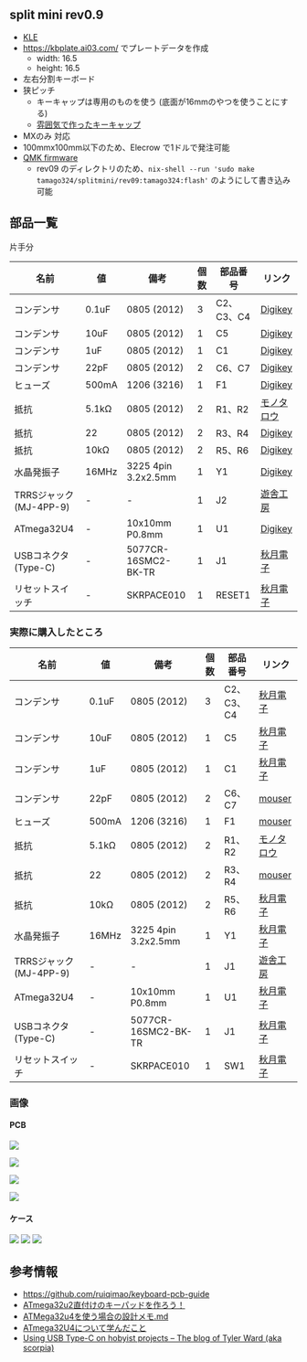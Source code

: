 ## split mini rev0.9

* [KLE](http://www.keyboard-layout-editor.com/#/gists/249dbe1a0262937117484ad3b4d1d6fd)
* https://kbplate.ai03.com/ でプレートデータを作成
  * width: 16.5
  * height: 16.5
* 左右分割キーボード
* 狭ピッチ
  * キーキャップは専用のものを使う (底面が16mmのやつを使うことにする)
  * [雰囲気で作ったキーキャップ](https://github.com/tamago324/small-keycaps)
* MXのみ 対応
* 100mmx100mm以下のため、Elecrow で1ドルで発注可能
* [QMK firmware](https://github.com/tamago324/qmk_firmware/tree/tamago324/keyboards/tamago324/splitmini)
  * rev09 のディレクトリのため、`nix-shell --run 'sudo make tamago324/splitmini/rev09:tamago324:flash'` のようにして書き込み可能

## 部品一覧

片手分

| 名前                      | 値    | 備考                | 個数 | 部品番号   | リンク        |
| ---                       | ---   | ---                 | ---  | ---        | ---           |
| コンデンサ                | 0.1uF | 0805 (2012)         | 3    | C2、C3、C4 | [Digikey][1]  |
| コンデンサ                | 10uF  | 0805 (2012)         | 1    | C5         | [Digikey][2]  |
| コンデンサ                | 1uF   | 0805 (2012)         | 1    | C1         | [Digikey][3]  |
| コンデンサ                | 22pF  | 0805 (2012)         | 2    | C6、C7     | [Digikey][4]  |
| ヒューズ                  | 500mA | 1206 (3216)         | 1    | F1         | [Digikey][5]  |
| 抵抗                      | 5.1kΩ  | 0805 (2012)         | 2    | R1、R2     | [モノタロウ][13]  |
| 抵抗                      | 22    | 0805 (2012)         | 2    | R3、R4     | [Digikey][7]  |
| 抵抗                      | 10kΩ  | 0805 (2012)         | 2    | R5、R6     | [Digikey][6]  |
| 水晶発振子                | 16MHz | 3225 4pin 3.2x2.5mm | 1    | Y1         | [Digikey][8]  |
| TRRSジャック (MJ-4PP-9)   | -     | -                   | 1    | J2         | [遊舎工房][9] |
| ATmega32U4                | -     | 10x10mm P0.8mm      | 1    | U1         | [Digikey][10] |
| USBコネクタ (Type-C) | -     | 5077CR-16SMC2-BK-TR    | 1    | J1       | [秋月電子][11] |
| リセットスイッチ          | -     | SKRPACE010            | 1    | RESET1        | [秋月電子][12] |


### 実際に購入したところ

| 名前                      | 値    | 備考                | 個数 | 部品番号   | リンク        |
| ---                       | ---   | ---                 | ---  | ---        | ---           |
| コンデンサ                | 0.1uF | 0805 (2012)         | 3    | C2、C3、C4 | [秋月電子][21]  |
| コンデンサ                | 10uF  | 0805 (2012)         | 1    | C5         | [秋月電子][22]  |
| コンデンサ                | 1uF   | 0805 (2012)         | 1    | C1         | [秋月電子][23]  |
| コンデンサ                | 22pF  | 0805 (2012)         | 2    | C6、C7     | [mouser][24]  |
| ヒューズ                  | 500mA | 1206 (3216)         | 1    | F1         | [mouser][25]  |
| 抵抗                      | 5.1kΩ  | 0805 (2012)         | 2    | R1、R2     | [モノタロウ][13]  |
| 抵抗                      | 22    | 0805 (2012)         | 2    | R3、R4     | [mouser][27]  |
| 抵抗                      | 10kΩ  | 0805 (2012)         | 2    | R5、R6     | [秋月電子][26]  |
| 水晶発振子                | 16MHz | 3225 4pin 3.2x2.5mm | 1    | Y1         | [秋月電子][28]  |
| TRRSジャック (MJ-4PP-9)   | -     | -                   | 1    | J1         | [遊舎工房][29] |
| ATmega32U4                | -     | 10x10mm P0.8mm      | 1    | U1         | [秋月電子][30] |
| USBコネクタ (Type-C) | -     | 5077CR-16SMC2-BK-TR    | 1    | J1       | [秋月電子][11] |
| リセットスイッチ          | -     | SKRPACE010           | 1    | SW1        | [秋月電子][12] |

### 画像

#### PCB

![](images/pcb_L.png)

![](images/pcb_L_3d.png)

![](images/pcb_R.png)

![](images/pcb_R_3d.png)


#### ケース


![](images/case_top.png)
![](images/case_bottom.png)
![](images/palmrest.png)


## 参考情報

* https://github.com/ruiqimao/keyboard-pcb-guide
* [ATmega32u2直付けのキーパッドを作ろう！](https://taro-hayashi.github.io/LetsMakeaKeypadWithAtmega32u2/)
* [ATMega32u4を使う場合の設計メモ\.md](https://gist.github.com/s-show/286ffb1f5d9c886b514ff7a37e6d8d37)
* [ATmega32U4について学んだこと](https://zenn.dev/koron/articles/a2e220d73800ba)
* [Using USB Type\-C on hobyist projects – The blog of Tyler Ward \(aka scorpia\)](https://www.scorpia.co.uk/2016/03/17/using-usb-type-c-on-hobyist-projects/)


[1]:https://www.digikey.com/product-detail/en/samsung-electro-mechanics/CL21B104MBCNNNC/1276-2450-1-ND/3890536
[2]:https://www.digikey.com/product-detail/en/samsung-electro-mechanics/CL21A106KOQNNNG/1276-6455-1-ND/5958083
[3]:https://www.digikey.com/product-detail/en/samsung-electro-mechanics/CL21B105KAFNNNE/1276-1066-1-ND/3889152
[4]:https://www.digikey.com/product-detail/en/samsung-electro-mechanics/CL21C220JB61PNC/1276-2605-1-ND/3890691
[5]:https://www.digikey.com/product-detail/en/bel-fuse-inc/0ZCJ0050AF2E/507-1803-1-ND/4156312
[6]:https://www.digikey.com/product-detail/en/panasonic-electronic-components/ERA-6AEB103V/P10KDACT-ND/1465971
[7]:https://www.digikey.com/product-detail/en/panasonic-electronic-components/ERJ-6GEYJ220V/P22ACT-ND/87316
[8]:https://www.digikey.com/product-detail/en/CX3225SB16000D0GZJC1/1253-1698-1-ND/5995245/?itemSeq=264931473
[9]:https://shop.yushakobo.jp/products/a0800tr-01-1
[10]:https://www.digikey.com/product-detail/en/microchip-technology/ATMEGA32U4-AU/ATMEGA32U4-AU-ND/1914602
[11]:https://akizukidenshi.com/catalog/g/gC-14356/
[12]:https://akizukidenshi.com/catalog/g/gP-06185/
[13]:https://www.monotaro.com/g/04269677/?t.q=5.1K%20%E3%83%81%E3%83%83%E3%83%97%E6%8A%B5%E6%8A%97

[21]:https://akizukidenshi.com/catalog/g/gP-00093/
[22]:https://akizukidenshi.com/catalog/g/gP-13606/
[23]:https://akizukidenshi.com/catalog/g/gP-15331/
[24]:https://www.mouser.jp/ProductDetail/Samsung-Electro-Mechanics/CL21C220JB61PNC?qs=uvHW8qpSFORHMf5PV5yOeg%3D%3D
[25]:https://www.mouser.jp/ProductDetail/Bel-Fuse/0ZCJ0050AF2E?qs=SRYZG9HaIQ3Oqm1PQp276Q%3D%3D
[26]:https://akizukidenshi.com/catalog/g/gR-11797/
[27]:https://www.mouser.jp/ProductDetail/Panasonic/ERJ-6GEYJ220V?qs=tQNqqtTOejK5J3XsPrLscg%3D%3D
[28]:https://akizukidenshi.com/catalog/g/gP-02457/
[29]:https://shop.yushakobo.jp/products/a0800tr-01-1
[30]:https://akizukidenshi.com/catalog/g/gI-09835/



